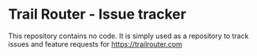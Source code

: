# Trail Router - Issue tracker

This repository contains no code. It is simply used as a repository to track issues and feature requests for https://trailrouter.com
